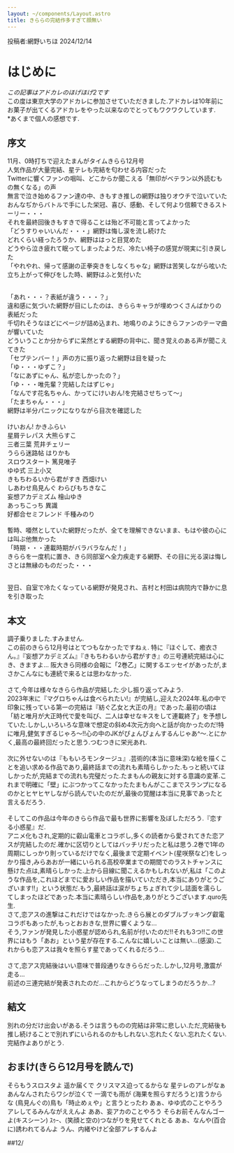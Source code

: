```yaml
---
layout: ~/components/Layout.astro
title: きららの完結作多すぎて顔無い
---
```


投稿者:網野いちほ 2024/12/14
# はじめに

*この記事はアドカレのほげほげ2です*<br>
この度は東京大学のアドカレに参加させていただきました.アドカレは10年前にお菓子が出てくるアドカレをやった以来なのでとってもワクワクしています.<br>
*あくまで個人の感想です.


## 序文

11月、0時打ちで迎えたまんがタイムきらら12月号<br>
人気作品が大量完結、星テレも完結を匂わせる内容だった<br>
Twitterに響くファンの咽叫、どこからか聞こえる「無印がベテラン以外読むもの無くなる」の声<br>
無言で泣き始めるファン達の中、きもすき推しの網野は独りオウチで泣いていた<br>
おんなぢからバトルで手にした栄冠、喜び、感動、そして何より信頼できるストーリー・・・<br>
それを最終回後きもすきで得ることは殆ど不可能と言ってよかった<br>
「どうすりゃいいんだ・・・」網野は悔し涙を流し続けた<br>
どれくらい経ったろうか、網野ははっと目覚めた<br>
どうやら泣き疲れて眠ってしまったようだ、冷たい椅子の感覚が現実に引き戻した<br>
「やれやれ、帰って感謝の正拳突きをしなくちゃな」網野は苦笑しながら呟いた<br>
立ち上がって伸びをした時、網野はふと気付いた<br><br>

「あれ・・・？表紙が違う・・・？」<br>
違和感に気づいた網野が目にしたのは、きららキャラが埋めつくさんばかりの表紙だった<br>
千切れそうなほどにページが詰め込まれ、地鳴りのようにきらファンのテーマ曲が響いていた<br>
どういうことか分からずに呆然とする網野の背中に、聞き覚えのある声が聞こえてきた<br>
「セプテンバー！」声の方に振り返った網野は目を疑った<br>
「ゆ・・・ゆずこ？」 <br>
「なにあずにゃん、私が恋しかったの？」<br>
「ゆ・・・唯先輩？完結したはずじゃ」 <br>
「なんです花名ちゃん、かってにけいおん!を完結させちって〜」<br>
「たまちゃん・・・」 <br>
網野は半分パニックになりながら目次を確認した<br>
<br>
けいおん! かきふらい<br>
星屑テレパス 大熊らすこ<br>
三者三葉 荒井チェリー<br>
うらら迷路帖 はりかも<br>
スロウスタート 篤見唯子<br>
ゆゆ式 三上小又<br>
きもちわるいから君がすき 西畑けい<br>
しあわせ鳥見んぐ わらびもちきなこ<br>
妄想アカデミズム 檜山ゆき<br>
あっちこっち 異識<br>
好都合セミフレンド 千種みのり<br>
<br>
暫時、唖然としていた網野だったが、全てを理解できないまま、もはや彼の心には叫ぶ他無かった<br>
「時期・・・連載時期がバラバラなんだ！」<br>
きららを一度机に置き、きら同部室へ全力疾走する網野、その目に光る涙は悔しさとは無縁のものだった・・・<br><br>

翌日、自室で冷たくなっている網野が発見され、吉村と村田は病院内で静かに息を引き取った<br>

## 本文

調子乗りました.すみません.<br>
この前のきらら12月号はとてつもなかったですねぇ.
特に『ほぐして、癒衣さん。』『妄想アカデミズム』『きもちわるいから君がすき』の三号連続完結は心にき、きますよ...
阪大きら同様の会報に「2巻乙」に関するエッセイがあったが,まさかこんなにも連続で来るとは思わなかった.<br><br>
さて,今年は様々なきらら作品が完結した.少し振り返ってみよう.<br>
2023年末に『マグロちゃんは食べられたい!』が完結し,迎えた2024年.私の中で印象に残っている第一の完結は『紡ぐ乙女と大正の月』であった.最初の頃は「紡と唯月が大正時代で愛を叫び、二人は幸せなキスをして連載終了」を予想していた.しかし,いろいろな意味で想定の斜め4次元方向へと話が向かったのだ!特に唯月,健気すぎるじゃろ～!!心の中のJKがぴょんぴょんするんじゃあ^～.とにかく,最高の最終回だったと思う.つむつきに栄光あれ.<br><br>
次に外せないのは『ももいろモンタージュ』.芸術的(本当に意味深)な絵を描くことを追い求める作品であり,最終話までの流れも素晴らしかった.もっと続いてほしかったが,完結までの流れも完璧だった.たまもんの親友に対する意識の変革.これまで明確に「壁」にぶつかってこなかったたまもんがここまでスランプになるのかとヒヤヒヤしながら読んでいたのだが,最後の覚醒は本当に見事であったと言えるだろう.<br><br>
そしてこの作品は今年のきらら作品で最も世界に影響を及ぼしただろう.『恋する小惑星』だ.<br>
アニメ化もされ,定期的に叡山電車とコラボし,多くの読者から愛されてきた恋アスが完結したのだ.確かに区切りとしてはバッチリだったと私は思う.2巻で1年の周期にしっかり則っているだけでなく,最後まで定期イベント(星咲祭など)をしっかり描き,みらあおが一緒にいられる高校卒業までの期間でのラストチャンスに懸けた点は,素晴らしかった.上から目線に聞こえるかもしれないが,私は「このような作品を,これほどまでに愛おしい作品を描いていただき,本当にありがとうございます!!」という状態だ.もう,最終話は涙がちょちょぎれて少し誌面を濡らしてしまったほどであった.本当に素晴らしい作品を,ありがとうございます.quro先生.<br>
さて,恋アスの進撃はこれだけではなかった.きらら展とのダブルブッキング叡電コラボもあったが,もっとおおきな,世界に響くような...<br>
そう,ファンが発見した小惑星が認められ,名前が付いたのだ!!それも3つ!!この世界にはもう「あお」という星が存在する.こんなに嬉しいことは無い...(感涙).これからも恋アスは我々を照らす星であってくれるだろう...<br><br>
さて,恋アス完結後はいい意味で普段通りなきららだった.しかし,12月号,激震が走る...<br>
前述の三連完結が発表されたのだ...これからどうなってしまうのだろうか...?

## 結文

別れの分だけ出会いがある.そうは言うものの完結は非常に悲しい.ただ,完結後も推し続けることで別れずにいられるのかもしれない.忘れたくない.忘れたくない.完結作よありがとう.

## おまけ(きらら12月号を読んで)

そらもうスロスタよ 遥か届くで
クリスマス迫ってるからな
星テレのアレがなぁ
あんなんされたらワシが泣くで
一滴でも雨が
(海果を照らすだろうと)言うからな
(鳥見んぐの)鳥も「時止めぇや」と言うとったわ
あぁ、ゆゆ式のことやろう
アレしてるみんながええんよ
ああ、妄アカのことやろう
そらお前そんなんゴーよ(キスシーン)
ｽｩｰ、(笑顔と空の)つながりを見せてくれとる
あぁ、なんや(百合に)誘われてるんよ
うん、内緒やけど全部アレするんよ

##12/

